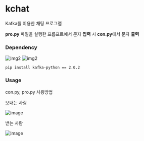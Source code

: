 # kchat
Kafka를 이용한 채팅 프로그램

**pro.py** 파일을 실행한 프롬프트에서 문자 **입력** 시 **con.py**에서 문자 **출력**

### Dependency
![img2](https://img.shields.io/badge/kafka-2.8%20-brightgreen.svg)
![img2](https://img.shields.io/badge/tqdm-4.66.5-blue)
```
pip install kafka-python == 2.0.2
``` 

### Usage
con.py, pro.py 사용방법

보내는 사람

![image](https://github.com/user-attachments/assets/843f2578-1b42-4bc1-a853-b98ee11d914b)

받는 사람

![image](https://github.com/user-attachments/assets/f505d4d0-4ee5-4b2f-8899-5a357bd37796)
